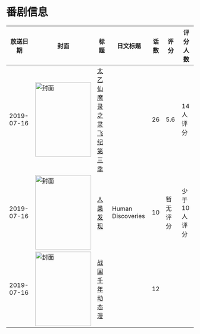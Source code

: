 # 番剧信息

|放送日期|封面|标题|日文标题|话数|评分|评分人数|
|---|---|---|---|---|---|---|
|2019-07-16|<img src="//lain.bgm.tv/pic/cover/c/49/85/282737_3BA84.jpg" alt="封面" style="width:150px;height:200px;object-fit:cover;">|[太乙仙魔录之灵飞纪 第三季](https://bangumi.tv/subject/282737)||26|5.6|14人评分|
|2019-07-16|<img src="//lain.bgm.tv/pic/cover/c/43/96/335722_51nW2.jpg" alt="封面" style="width:150px;height:200px;object-fit:cover;">|[人类发现](https://bangumi.tv/subject/335722)|Human Discoveries|10|暂无评分|少于10人评分|
|2019-07-16|<img src="//lain.bgm.tv/pic/cover/c/8e/19/382839_I6F0g.jpg" alt="封面" style="width:150px;height:200px;object-fit:cover;">|[战国千年 动态漫](https://bangumi.tv/subject/382839)||12|||
